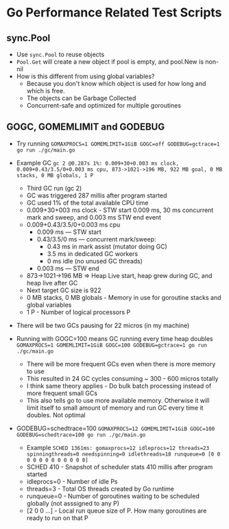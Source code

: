 # Go Performance Related Test Scripts
## sync.Pool
* Use `sync.Pool` to reuse objects
* `Pool.Get` will create a new object if pool is empty, and pool.New is non-nil
* How is this different from using global variables?
    * Because you don't know which object is used for how long and which is free.
    * The objects can be Garbage Collected
    * Concurrent-safe and optimized for multiple goroutines

## GOGC, GOMEMLIMIT and GODEBUG
* Try running `GOMAXPROCS=1 GOMEMLIMIT=1GiB GOGC=off GODEBUG=gctrace=1 go run ./gc/main.go`
* Example GC `gc 2 @0.287s 1%: 0.009+30+0.003 ms clock, 0.009+0.43/3.5/0+0.003 ms cpu, 873->1021->196 MB, 922 MB goal, 0 MB stacks, 0 MB globals, 1 P`
  * Third GC run (gc 2)
  * GC was triggered 287 millis after program started
  * GC used 1% of the total available CPU time
  * 0.009+30+003 ms clock - STW start 0.009 ms, 30 ms concurrent mark and sweep, and 0.003 ms STW end event
  * 0.009+0.43/3.5/0+0.003 ms cpu
    * 0.009 ms — STW start
    * 0.43/3.5/0 ms — concurrent mark/sweep:
      * 0.43 ms in mark assist (mutator doing GC)
      * 3.5 ms in dedicated GC workers
      * 0 ms idle (no unused GC threads)
    * 0.003 ms — STW end
  * 873->1021->196 MB => Heap Live start, heap grew during GC, and heap live after GC
  * Next target GC size is 922
  * 0 MB stacks, 0 MB globals - Memory in use for goroutine stacks and global variables
  * 1 P - Number of logical processors P

* There will be two GCs pausing for 22 micros (in my machine)
* Running with GOGC=100 means GC running every time heap doubles `GOMAXPROCS=1 GOMEMLIMIT=1GiB GOGC=100 GODEBUG=gctrace=1 go run ./gc/main.go`
  * There will be more frequent GCs even when there is more memory to use
  * This resulted in 24 GC cycles consuming ~ 300 - 600 micros totally
  * I think same theory applies - Do bulk batch processing instead of more frequent small GCs
  * This also tells go to use more available memory. Otherwise it will limit itself to small amount of memory and run GC every time it doubles. Not optimal

* GODEBUG=schedtrace=100 `GOMAXPROCS=12 GOMEMLIMIT=1GiB GOGC=100 GODEBUG=schedtrace=100 go run ./gc/main.go `
  * Example `SCHED 1361ms: gomaxprocs=12 idleprocs=12 threads=23 spinningthreads=0 needspinning=0 idlethreads=18 runqueue=0 [0 0 0 0 0 0 0 0 0 0 0 0]`
  * SCHED 410 - Snapshot of scheduler stats 410 millis after program started
  * idleprocs=0 - Number of idle Ps
  * threads=3 - Total OS threads created by Go runtime
  * runqueue=0 - Number of goroutines waiting to be scheduled globally (not asssigned to any P)
  * [2 0 0 ...] - Local run queue size of P. How many goroutines are ready to run on that P
